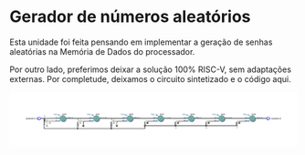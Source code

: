 # Gerador de números aleatórios

Esta unidade foi feita pensando em implementar a geração de senhas aleatórias na Memória de Dados do processador.

Por outro lado, preferimos deixar a solução 100% RISC-V, sem adaptações externas. Por completude, deixamos o circuito sintetizado e o código aqui.

![random](random.png) 
